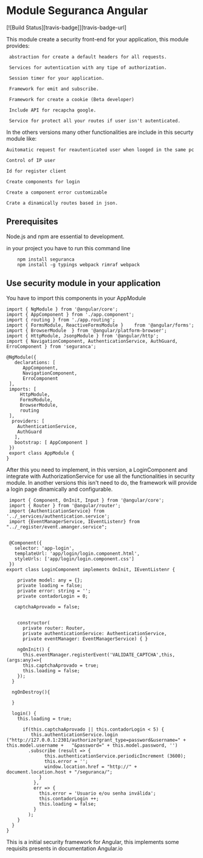 # Module Seguranca Angular
[![Build Status][travis-badge]][travis-badge-url]

This module create a security front-end for your application, this module provides:
  
     abstraction for create a default headers for all requests.
     
     Services for autentication with any tipe of authorization.
     
     Session timer for your application.
     
     Framework for emit and subscribe.
     
     Framework for create a cookie (Beta developer)
     
     Include API for recapcha google.
     
     Service for protect all your routes if user isn't autenticated.

In the others versions many other functionalities are include in this securty module like:
    
    Auitomatic request for reautenticated user when looged in the same pc
    
    Control of IP user
   
    Id for register client 
    
    Create components for login 
    
    Create a component error customizable
    
    Crate a dinamically routes based in json.

## Prerequisites

Node.js and npm are essential to development. 
    
in your project you have to run this command line

        npm install seguranca
        npm install -g typings webpack rimraf webpack

## Use security module in your application

You have to import this components in your AppModule

    import { NgModule } from '@angular/core';
    import { AppComponent } from './app.component';
    import { routing } from './app.routing';
    import { FormsModule, ReactiveFormsModule }    from '@angular/forms';
    import { BrowserModule  } from '@angular/platform-browser';
    import { HttpModule, JsonpModule } from '@angular/http';
    import { NavigationComponent, AuthenticationService, AuthGuard, ErroComponent } from 'seguranca';

    @NgModule({
       declarations: [
          AppComponent,
          NavigationComponent,
          ErroComponent
     ],
     imports: [
         HttpModule,
         FormsModule,
         BrowserModule,
         routing
     ],
      providers: [
        AuthenticationService,
        AuthGuard
       ],
       bootstrap: [ AppComponent ]
     })
     export class AppModule {
    }

After this you need to implement, in this version, a LoginComponent and integrate with AuthorizationService for use all the functionalities in security module. In another versions this isn't need to do, the framework will provide a login page dinamically and configurable.
     
     import { Component, OnInit, Input } from '@angular/core';
     import { Router } from '@angular/router';
     import {AuthenticationService} from '../_services/authentication.service';
     import {EventManagerService, IEventListenr} from "../_register/event.amanger.service";


     @Component({
       selector: 'app-login',
       templateUrl: 'app/login/login.component.html',
       styleUrls: ['app/login/login.component.css']
     })
    export class LoginComponent implements OnInit, IEventListenr {

        private model: any = {};
        private loading = false;
        private error: string = '';
        private contadorLogin = 0;

       captchaAprovado = false;


        constructor(
          private router: Router,
          private authenticationService: AuthenticationService,
          private eventManager: EventManagerService) { }

        ngOnInit() {
          this.eventManager.registerEvent('VALIDATE_CAPTCHA',this,(args:any)=>{
          this.captchaAprovado = true;
          this.loading = false;
        });
      }

      ngOnDestroy(){

      }

      login() {
        this.loading = true;

          if(this.captchaAprovado || this.contadorLogin < 5) {
             this.authenticationService.login ("http://127.0.0.1:2301/authorize?grant_type=password&username=" + this.model.username +   "&password=" + this.model.password, '')
            .subscribe (result => {
                  this.authenticationService.periodicIncrement (3600);
                  this.error = '';
                  window.location.href = "http://" + document.location.host + "/seguranca/";
                }
              },
              err => {
                this.error = 'Usuario e/ou senha inválida';
                this.contadorLogin ++;
                this.loading = false;
              }
            );
        }
      }
    }

This is a initial security framework for Angular, this implements some requisits presents in documentation Angular.io
